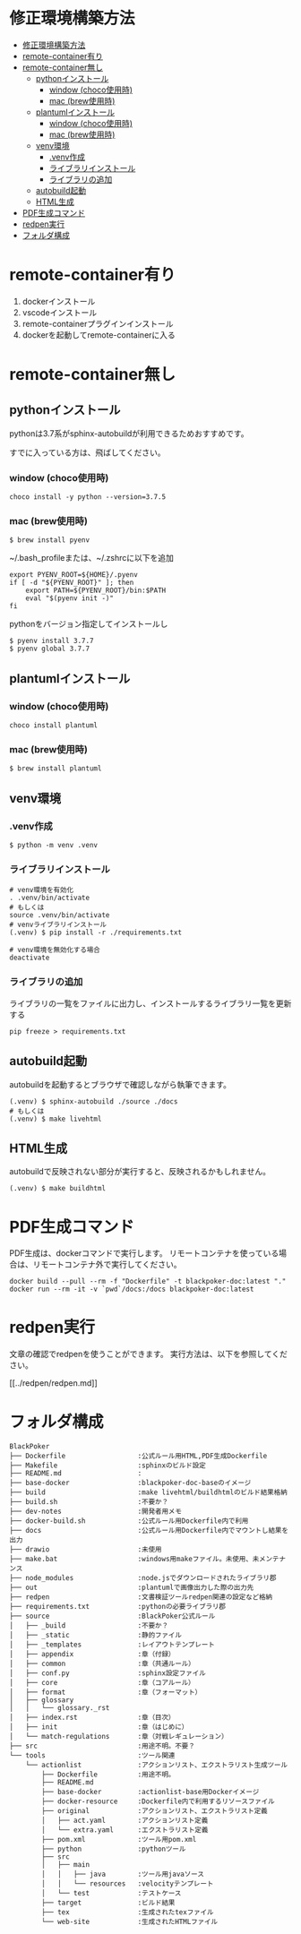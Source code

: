 # 修正環境構築方法

<!-- @import "[TOC]" {cmd="toc" depthFrom=1 depthTo=6 orderedList=false} -->

<!-- code_chunk_output -->

- [修正環境構築方法](#修正環境構築方法)
- [remote-container有り](#remote-container有り)
- [remote-container無し](#remote-container無し)
  - [pythonインストール](#pythonインストール)
    - [window (choco使用時)](#window-choco使用時)
    - [mac (brew使用時)](#mac-brew使用時)
  - [plantumlインストール](#plantumlインストール)
    - [window (choco使用時)](#window-choco使用時-1)
    - [mac (brew使用時)](#mac-brew使用時-1)
  - [venv環境](#venv環境)
    - [.venv作成](#venv作成)
    - [ライブラリインストール](#ライブラリインストール)
    - [ライブラリの追加](#ライブラリの追加)
  - [autobuild起動](#autobuild起動)
  - [HTML生成](#html生成)
- [PDF生成コマンド](#pdf生成コマンド)
- [redpen実行](#redpen実行)
- [フォルダ構成](#フォルダ構成)

<!-- /code_chunk_output -->



# remote-container有り
1. dockerインストール
1. vscodeインストール
1. remote-containerプラグインインストール
1. dockerを起動してremote-containerに入る


# remote-container無し

## pythonインストール

pythonは3.7系がsphinx-autobuildが利用できるためおすすめです。

すでに入っている方は、飛ばしてください。

### window (choco使用時)
```
choco install -y python --version=3.7.5
```
### mac (brew使用時)
```
$ brew install pyenv
```
~/.bash_profileまたは、~/.zshrcに以下を追加
```
export PYENV_ROOT=${HOME}/.pyenv
if [ -d "${PYENV_ROOT}" ]; then
    export PATH=${PYENV_ROOT}/bin:$PATH
    eval "$(pyenv init -)"
fi
```
pythonをバージョン指定してインストールし
```
$ pyenv install 3.7.7
$ pyenv global 3.7.7
```

## plantumlインストール
### window (choco使用時)
```
choco install plantuml
```
### mac (brew使用時)
```
$ brew install plantuml
```


## venv環境
### .venv作成
```
$ python -m venv .venv
```

### ライブラリインストール
```
# venv環境を有効化
. .venv/bin/activate
# もしくは
source .venv/bin/activate
# venvライブラリインストール
(.venv) $ pip install -r ./requirements.txt
```

```
# venv環境を無効化する場合
deactivate
```

### ライブラリの追加
ライブラリの一覧をファイルに出力し、インストールするライブラリ一覧を更新する
```
pip freeze > requirements.txt
```

## autobuild起動
autobuildを起動するとブラウザで確認しながら執筆できます。
```
(.venv) $ sphinx-autobuild ./source ./docs
# もしくは
(.venv) $ make livehtml
```

## HTML生成
autobuildで反映されない部分が実行すると、反映されるかもしれません。
```
(.venv) $ make buildhtml
```


# PDF生成コマンド
PDF生成は、dockerコマンドで実行します。
リモートコンテナを使っている場合は、リモートコンテナ外で実行してください。

```
docker build --pull --rm -f "Dockerfile" -t blackpoker-doc:latest "."
docker run --rm -it -v `pwd`/docs:/docs blackpoker-doc:latest 
```

# redpen実行
文章の確認でredpenを使うことができます。
実行方法は、以下を参照してください。

[[../redpen/redpen.md]]


# フォルダ構成
```
BlackPoker
├── Dockerfile                  :公式ルール用HTML,PDF生成Dockerfile
├── Makefile                    :sphinxのビルド設定
├── README.md                   : 
├── base-docker                 :blackpoker-doc-baseのイメージ
├── build                       :make livehtml/buildhtmlのビルド結果格納
├── build.sh                    :不要か？
├── dev-notes                   :開発者用メモ
├── docker-build.sh             :公式ルール用Dockerfile内で利用
├── docs                        :公式ルール用Dockerfile内でマウントし結果を出力
├── drawio                      :未使用
├── make.bat                    :windows用makeファイル。未使用、未メンテナンス
├── node_modules                :node.jsでダウンロードされたライブラリ郡
├── out                         :plantumlで画像出力した際の出力先
├── redpen                      :文書検証ツールredpen関連の設定など格納
├── requirements.txt            :pythonの必要ライブラリ郡
├── source                      :BlackPoker公式ルール
│   ├── _build                  :不要か？
│   ├── _static                 :静的ファイル
│   ├── _templates              :レイアウトテンプレート
│   ├── appendix                :章（付録）
│   ├── common                  :章（共通ルール）
│   ├── conf.py                 :sphinx設定ファイル
│   ├── core                    :章（コアルール）
│   ├── format                  :章（フォーマット）
│   ├── glossary
│   │   └── glossary._rst
│   ├── index.rst               :章（目次）
│   ├── init                    :章（はじめに）
│   └── match-regulations       :章（対戦レギュレーション）
├── src                         :用途不明。不要？
└── tools                       :ツール関連
    └── actionlist              :アクションリスト、エクストラリスト生成ツール
        ├── Dockerfile          :用途不明。
        ├── README.md
        ├── base-docker         :actionlist-base用Dockerイメージ
        ├── docker-resource     :Dockerfile内で利用するリソースファイル
        ├── original            :アクションリスト、エクストラリスト定義
        │   ├── act.yaml        :アクションリスト定義
        │   └── extra.yaml      :エクストラリスト定義
        ├── pom.xml             :ツール用pom.xml
        ├── python              :pythonツール
        ├── src
        │   ├── main
        │   │   ├── java        :ツール用javaソース
        │   │   └── resources   :velocityテンプレート
        │   └── test            :テストケース
        ├── target              :ビルド結果
        ├── tex                 :生成されたtexファイル
        └── web-site            :生成されたHTMLファイル
```